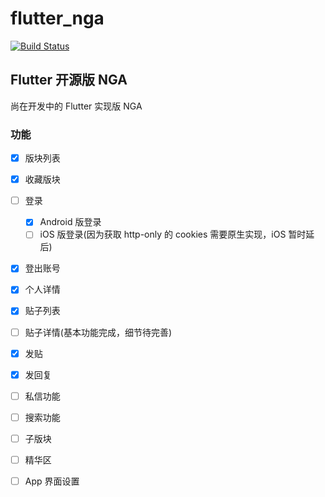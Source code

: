 # flutter_nga

[![Build Status](https://travis-ci.org/fallenwood/flutter-nga.svg?branch=master)](https://travis-ci.org/fallenwood/flutter-nga)

## Flutter 开源版 NGA

尚在开发中的 Flutter 实现版 NGA

### 功能

- [x] 版块列表
- [x] 收藏版块
- [ ] 登录
    - [x] Android 版登录
    - [ ] iOS 版登录(因为获取 http-only 的 cookies 需要原生实现，iOS 暂时延后)
- [x] 登出账号
- [x] 个人详情
- [x] 贴子列表
- [ ] 贴子详情(基本功能完成，细节待完善)
- [x] 发贴
- [x] 发回复
- [ ] 私信功能
- [ ] 搜索功能
- [ ] 子版块
- [ ] 精华区
- [ ] App 界面设置

